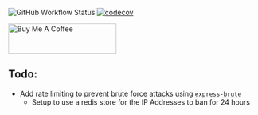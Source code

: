 ![GitHub Workflow Status](https://img.shields.io/github/workflow/status/anzbrown/dashboard-menu-service/Node.js%20CI)
[![codecov](https://codecov.io/gh/anzbrown/dashboard-menu-service/branch/main/graph/badge.svg?token=42IW0U0HLT)](https://codecov.io/gh/anzbrown/dashboard-menu-service)

<a href="https://www.buymeacoffee.com/adambrown" target="_blank"><img src="https://cdn.buymeacoffee.com/buttons/v2/default-violet.png" alt="Buy Me A Coffee" style="height: 60px !important;width: 217px !important;" ></a>

## Todo:
- Add rate limiting to prevent brute force attacks using [`express-brute`](https://www.npmjs.com/package/express-brute)
    - Setup to use a redis store for the IP Addresses to ban for 24 hours
    
